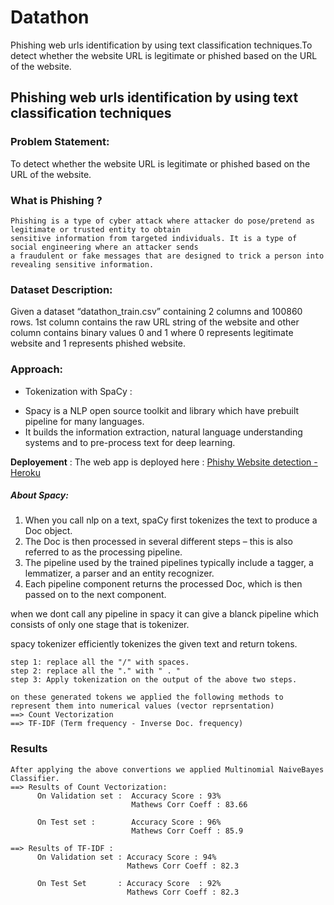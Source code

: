 # Datathon
Phishing web urls identification by using text classification techniques.To detect whether the website URL is legitimate or phished based on the URL of the website.
## Phishing web urls identification by using text classification techniques

### Problem Statement:

To detect whether the website URL is legitimate or phished based on the URL of the website.

### What is Phishing ?
```
Phishing is a type of cyber attack where attacker do pose/pretend as legitimate or trusted entity to obtain 
sensitive information from targeted individuals. It is a type of social engineering where an attacker sends 
a fraudulent or fake messages that are designed to trick a person into revealing sensitive information.
```
### Dataset Description:
Given a dataset “datathon_train.csv” containing 2 columns and 100860 rows.
1st column contains the raw URL string of the website and other column contains 
binary values 0 and 1 where 0 represents legitimate website and 1 represents 
phished website.

### Approach:
* Tokenization with SpaCy : 
- Spacy is a NLP open source toolkit and library which have prebuilt pipeline for many languages.
- It builds the information extraction, natural language understanding systems and to pre-process text for deep learning.

**Deployement** :
The web app is deployed here : 
<a href="https://phishing-sites-detection.herokuapp.com/"> Phishy Website detection - Heroku</a>

##### About Spacy:
1. When you call nlp on a text, spaCy first tokenizes the text to produce a Doc object.
2. The Doc is then processed in several different steps – this is also referred to as the processing pipeline.
3. The pipeline used by the trained pipelines typically include a tagger, a lemmatizer, a parser and an entity recognizer. 
4. Each pipeline component returns the processed Doc, which is then passed on to the next component.

when we dont call any pipeline in spacy it can give a blanck pipeline which consists of only one stage that is tokenizer.

spacy tokenizer efficiently tokenizes the given text and return tokens.
```
step 1: replace all the "/" with spaces.
step 2: replace all the "." with " . "
step 3: Apply tokenization on the output of the above two steps.

on these generated tokens we applied the following methods to represent them into numerical values (vector reprsentation)
==> Count Vectorization
==> TF-IDF (Term frequency - Inverse Doc. frequency)
```

### Results
```
After applying the above convertions we applied Multinomial NaiveBayes Classifier.
==> Results of Count Vectorization:
      On Validation set :  Accuracy Score : 93%
                           Mathews Corr Coeff : 83.66
                           
      On Test set :        Accuracy Score : 96%
                           Mathews Corr Coeff : 85.9                      
                      
==> Results of TF-IDF :
      On Validation set : Accuracy Score : 94% 
                          Mathews Corr Coeff : 82.3
                          
      On Test Set       : Accuracy Score  : 92%
                          Mathews Corr Coeff : 82.3
```


